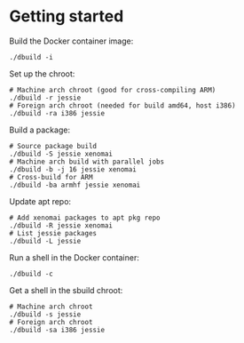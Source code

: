 # Getting started

Build the Docker container image:

    ./dbuild -i

Set up the chroot:

    # Machine arch chroot (good for cross-compiling ARM)
    ./dbuild -r jessie
    # Foreign arch chroot (needed for build amd64, host i386)
    ./dbuild -ra i386 jessie

Build a package:

    # Source package build
    ./dbuild -S jessie xenomai
    # Machine arch build with parallel jobs
    ./dbuild -b -j 16 jessie xenomai
    # Cross-build for ARM
    ./dbuild -ba armhf jessie xenomai

Update apt repo:

    # Add xenomai packages to apt pkg repo
    ./dbuild -R jessie xenomai
    # List jessie packages
    ./dbuild -L jessie

Run a shell in the Docker container:

    ./dbuild -c

Get a shell in the sbuild chroot:

    # Machine arch chroot
    ./dbuild -s jessie
    # Foreign arch chroot
    ./dbuild -sa i386 jessie
